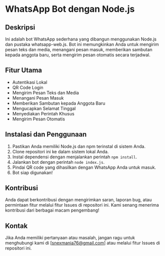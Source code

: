 # WhatsApp Bot dengan Node.js

## Deskripsi
Ini adalah bot WhatsApp sederhana yang dibangun menggunakan Node.js dan pustaka whatsapp-web.js. Bot ini memungkinkan Anda untuk mengirim pesan teks dan media, menangani pesan masuk, memberikan sambutan kepada anggota baru, serta mengirim pesan otomatis secara terjadwal.

## Fitur Utama
- Autentikasi Lokal
- QR Code Login
- Mengirim Pesan Teks dan Media
- Menangani Pesan Masuk
- Memberikan Sambutan kepada Anggota Baru
- Mengucapkan Selamat Tinggal
- Menyediakan Perintah Khusus
- Mengirim Pesan Otomatis

## Instalasi dan Penggunaan
1. Pastikan Anda memiliki Node.js dan npm terinstal di sistem Anda.
2. Clone repositori ini ke dalam sistem lokal Anda.
3. Instal dependensi dengan menjalankan perintah `npm install`.
4. Jalankan bot dengan perintah `node index.js`.
5. Pindai QR code yang dihasilkan dengan WhatsApp Anda untuk masuk.
6. Bot siap digunakan!

## Kontribusi
Anda dapat berkontribusi dengan mengirimkan saran, laporan bug, atau permintaan fitur melalui fitur Issues di repositori ini. Kami senang menerima kontribusi dari berbagai macam pengembang!

## Kontak
Jika Anda memiliki pertanyaan atau masalah, jangan ragu untuk menghubungi kami di [snexmania76@gmail.com] atau melalui fitur Issues di repositori ini.

